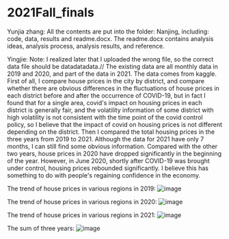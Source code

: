 # 2021Fall_finals


Yunjia zhang:
All the contents are put into the folder: Nanjing, including: code, data, results and readme.docx. 
The readme.docx contains analysis ideas, analysis process, analysis results, and reference.


Yingjie: Note: I realized later that I uploaded the wrong file, so the correct data file should be datadatadata.//
The existing data are all monthly data in 2019 and 2020, and part of the data in 2021. The data comes from kaggle. First of all, I compare house prices in the city by district, and compare whether there are obvious differences in the fluctuations of house prices in each district before and after the occurrence of COVID-19, but in fact I found that for a single area, covid's impact on housing prices in each district is generally fair, and the volatility information of some district with high volatility is not consistent with the time point of the covid control policy, so I believe that the impact of covid on housing prices is not different depending on the district.
Then I compared the total housing prices in the three years from 2019 to 2021. Although the data for 2021 have only 7 months, I can still find some obvious information. Compared with the other two years, house prices in 2020 have dropped significantly in the beginning of the year. However, in June 2020, shortly after COVID-19 was brought under control, housing prices rebounded significantly. I believe this has something to do with people's regaining confidence in the economy.

The trend of house prices in various regions in 2019:
![image](https://user-images.githubusercontent.com/32198970/145726163-a1008e52-fac7-4bf6-b4ec-a476ba927ad7.png)


The trend of house prices in various regions in 2020:
![image](https://user-images.githubusercontent.com/32198970/145726175-d0ebab8d-b56d-4a13-bab0-b87689534428.png)


The trend of house prices in various regions in 2021:
![image](https://user-images.githubusercontent.com/32198970/145726191-55d82a23-e025-4e84-966c-f4d230e0948b.png)


The sum of three years:
![image](https://user-images.githubusercontent.com/32198970/145726208-717edc8a-4395-4a55-a44b-9970a8af82b0.png)

